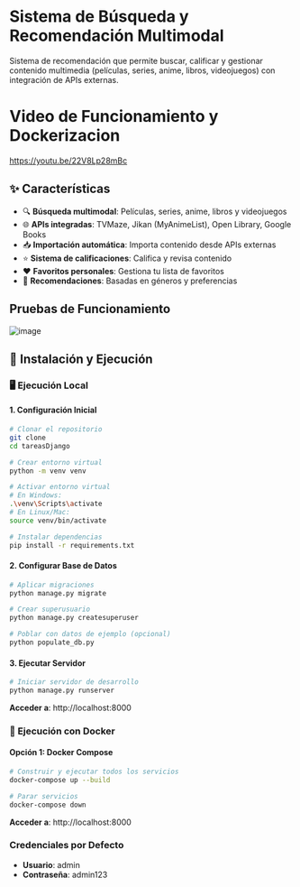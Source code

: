 
# Sistema de Búsqueda y Recomendación Multimodal

Sistema de recomendación que permite buscar, calificar y gestionar contenido multimedia (películas, series, anime, libros, videojuegos) con integración de APIs externas.

# Video de Funcionamiento y Dockerizacion
https://youtu.be/22V8Lp28mBc

## ✨ Características

- 🔍 **Búsqueda multimodal**: Películas, series, anime, libros y videojuegos
- 🌐 **APIs integradas**: TVMaze, Jikan (MyAnimeList), Open Library, Google Books
- 📥 **Importación automática**: Importa contenido desde APIs externas
- ⭐ **Sistema de calificaciones**: Califica y revisa contenido
- ❤️ **Favoritos personales**: Gestiona tu lista de favoritos
- 🎯 **Recomendaciones**: Basadas en géneros y preferencias

## Pruebas de Funcionamiento

![image](https://github.com/user-attachments/assets/3cdc9b49-b611-4ac6-9570-96fd000b695a)




## 🚀 Instalación y Ejecución

### 🖥️ Ejecución Local

#### 1. Configuración Inicial

```bash
# Clonar el repositorio
git clone 
cd tareasDjango

# Crear entorno virtual
python -m venv venv

# Activar entorno virtual
# En Windows:
.\venv\Scripts\activate
# En Linux/Mac:
source venv/bin/activate

# Instalar dependencias
pip install -r requirements.txt
```

#### 2. Configurar Base de Datos

```bash
# Aplicar migraciones
python manage.py migrate

# Crear superusuario
python manage.py createsuperuser

# Poblar con datos de ejemplo (opcional)
python populate_db.py
```

#### 3. Ejecutar Servidor

```bash
# Iniciar servidor de desarrollo
python manage.py runserver

```

**Acceder a**: http://localhost:8000

### 🐳 Ejecución con Docker

#### Opción 1: Docker Compose

```bash
# Construir y ejecutar todos los servicios
docker-compose up --build

# Parar servicios
docker-compose down
```

**Acceder a**: http://localhost:8000

### Credenciales por Defecto

- **Usuario**: admin
- **Contraseña**: admin123


